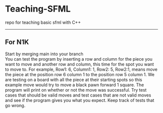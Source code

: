 # Teaching-SFML
repo for teaching basic sfml with C++

---

## For N1K  
Start by merging main into your branch  
You can test the program by inserting a row and column for the piece you want to move and another row and column, this time for the spot you want to move to. For example, Row1: 6, Column1: 1, Row2: 5, Row2:1, means move the piece at the position row 6 column 1 to the position row 5 column 1. We are testing on a board with all the piece at their starting spots so this example move would try to move a black pawn forward 1 square. The program will print on whether or not the move was successful. Try test cases that should be valid moves and test cases that are not valid moves and see if the program gives you what you expect. Keep track of tests that go wrong.
